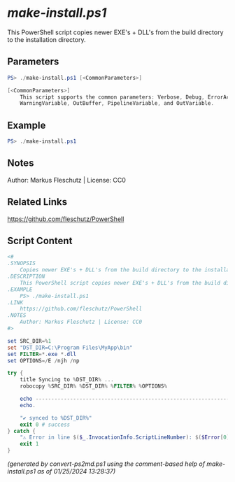 *make-install.ps1*
================

This PowerShell script copies newer EXE's + DLL's from the build directory to the installation directory.

Parameters
----------
```powershell
PS> ./make-install.ps1 [<CommonParameters>]

[<CommonParameters>]
    This script supports the common parameters: Verbose, Debug, ErrorAction, ErrorVariable, WarningAction, 
    WarningVariable, OutBuffer, PipelineVariable, and OutVariable.
```

Example
-------
```powershell
PS> ./make-install.ps1

```

Notes
-----
Author: Markus Fleschutz | License: CC0

Related Links
-------------
https://github.com/fleschutz/PowerShell

Script Content
--------------
```powershell
<#
.SYNOPSIS
	Copies newer EXE's + DLL's from the build directory to the installation directory
.DESCRIPTION
	This PowerShell script copies newer EXE's + DLL's from the build directory to the installation directory.
.EXAMPLE
	PS> ./make-install.ps1
.LINK
	https://github.com/fleschutz/PowerShell
.NOTES
	Author: Markus Fleschutz | License: CC0
#>

set SRC_DIR=%1
set "DST_DIR=C:\Program Files\MyApp\bin"
set FILTER=*.exe *.dll
set OPTIONS=/E /njh /np

try {
	title Syncing to %DST_DIR% ...
	robocopy %SRC_DIR% %DST_DIR% %FILTER% %OPTIONS%

	echo ------------------------------------------------------------------------------
	echo.

	"✔️ synced to %DST_DIR%"
	exit 0 # success
} catch {
	"⚠️ Error in line $($_.InvocationInfo.ScriptLineNumber): $($Error[0])"
	exit 1
}
```

*(generated by convert-ps2md.ps1 using the comment-based help of make-install.ps1 as of 01/25/2024 13:28:37)*
